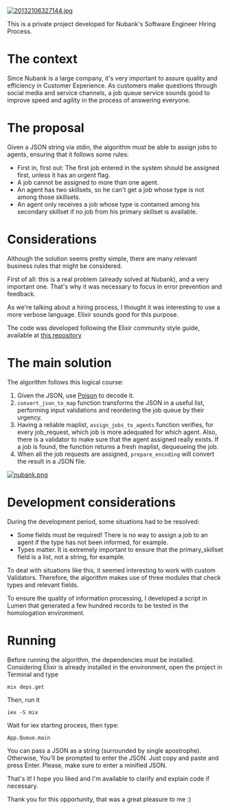 [![20132106327144.jpg](https://s8.postimg.org/of5yopnt1/20132106327144.jpg)](https://postimg.org/image/npn6ccn9d/)

This is a private project developed for Nubank's Software Engineer Hiring Process.

# The context

Since Nubank is a large company, it's very important to assure quality and efficiency in Customer Experience. As customers make questions through social media and service channels, a job queue service sounds good to improve speed and agility in the process of answering everyone.

# The proposal

Given a JSON string via stdin, the algorithm must be able to assign jobs to agents, ensuring that it follows some rules:

 - First in, first out: The first job entered in the system should be assigned first, unless it has an urgent flag.
 - A job cannot be assigned to more than one agent.
 - An agent has two skillsets, so he can't get a job whose type is not among those skillsets.
 - An agent only receives a job whose type is contained among his secondary skillset if no job from his primary skillset is available.

# Considerations

Although the solution seems pretty simple, there are many relevant business rules that might be considered.

First of all: this is a real problem (already solved at Nubank), and a very important one. That's why it was necessary to focus in error prevention and feedback.

As we're talking about a hiring process, I thought it was interesting to use a more verbose language. Elixir sounds good for this purpose.

The code was developed following the Elixir community style guide, available at [this repository](https://github.com/lexmag/elixir-style-guide)

# The main solution

The algorithm follows this logical course:

 1. Given the JSON, use [Poison](https://github.com/devinus/poison) to decode it.
 2. `convert_json_to_map` function transforms the JSON in a useful list, performing input validations and reordering the job queue by their urgency.
 3. Having a reliable maplist, `assign_jobs_to_agents` function verifies, for every job_request, which job is more adequated for which agent. Also, there is a validator to make sure that the agent assigned really exists. If a job is found, the function returns a fresh maplist, dequeueing the job.
 4. When all the job requests are assigned, `prepare_encoding` will convert the result in a JSON file.

[![nubank.png](https://s8.postimg.org/dbqxwzhnp/nubank.png)](https://postimg.org/image/s7ph4kt29/)

# Development considerations

During the development period, some situations had to be resolved:

- Some fields must be required! There is no way to assign a job to an agent if the type has not been informed, for example.
- Types matter. It is extremely important to ensure that the primary_skillset field is a list, not a string, for example.

To deal with situations like this, it seemed interesting to work with custom Validators. Therefore, the algorithm makes use of three modules that check types and relevant fields.

To ensure the quality of information processing, I developed a script in Lumen that generated a few hundred records to be tested in the homologation environment.

# Running

Before running the algorithm, the dependencies must be installed. Considering Elixir is already installed in the environment, open the project in Terminal and type

    mix deps.get

Then, run it

    iex -S mix

Wait for iex starting process, then type:

    App.Queue.main

You can pass a JSON as a string (surrounded by single apostrophe). Otherwise, You'll be prompted to enter the JSON. Just copy and paste and press Enter. Please, make sure to enter a minified JSON.

That's it! I hope you liked and I'm available to clarify and explain code if necessary.

Thank you for this opportunity, that was a great pleasure to me :)
